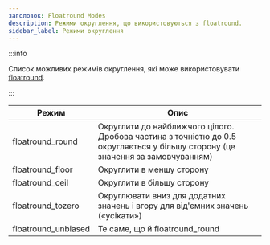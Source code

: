 ```yaml
---
заголовок: Floatround Modes
description: Режими округлення, що використовуються з floatround.
sidebar_label: Режими округлення
---
```


:::info

Список можливих режимів округлення, які може використовувати [floatround](../functions/floatround).

:::

| Режим | Опис
| ------------------- | --------------------------------------------------------------------------------------------------- |
| floatround_round | Округлити до найближчого цілого. Дробова частина з точністю до 0.5 округляється у більшу сторону (це значення за замовчуванням)
| floatround_floor | Округлити в меншу сторону
| floatround_ceil | Округлити в більшу сторону
| floatround_tozero | Округлювати вниз для додатних значень і вгору для від'ємних значень («усікати»)
| floatround_unbiased | Те саме, що й floatround_round


